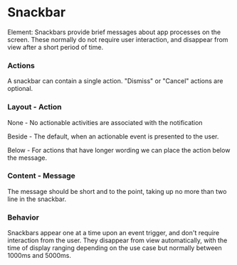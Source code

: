 # Snackbar

Element: Snackbars provide brief messages about app processes on the screen. These normally do not require user interaction, and disappear from view after a short period of time.

### Actions

A snackbar can contain a single action. "Dismiss" or "Cancel" actions are optional.

### Layout - Action

None - No actionable activities are associated with the notification

Beside - The default, when an actionable event is presented to the user.

Below - For actions that have longer wording we can place the action below the message.

### Content - Message

The message should be short and to the point, taking up no more than two line in the snackbar.

### Behavior

Snackbars appear one at a time upon an event trigger, and don't require interaction from the user. They disappear from view automatically, with the time of display ranging depending on the use case but normally between 1000ms and  5000ms.